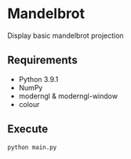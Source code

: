 # Mandelbrot
Display basic mandelbrot projection

## Requirements
- Python 3.9.1
- NumPy
- moderngl & moderngl-window
- colour

## Execute 
```
python main.py
```
